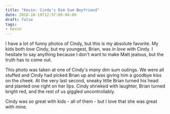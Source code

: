 ```yaml
---
title: "Kevin: Cindy's Dim Sum Boyfriend"
date: 2018-10-19T12:57:09-04:00
draft: false
tags:
- kevin
---
```


I have a lot of funny photos of Cindy, but this is my absolute favorite.  My kids both _love_ Cindy, but my youngest, Brian, was _in love_ with Cindy.  I hesitate to say anything because I don't want to make Matt jealous, but the truth has to come out.

This photo was taken at one of Cindy's _many_ dim sum outings.  We were all stuffed and Cindy had picked Brian up and was giving him a goodbye kiss on the cheek. At the very last second, sneaky little Brian turned his head and planted one right on her lips.  Cindy shrieked with laughter, Brian turned bright red, and the rest of us giggled uncontrollably.

Cindy was so great with kids - all of them - but I love that she was great with mine.
